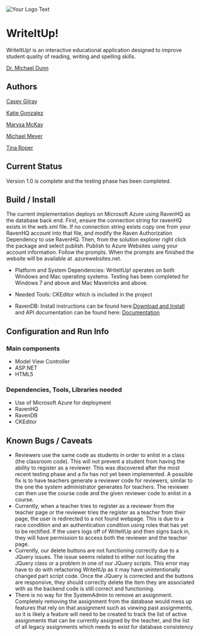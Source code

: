 ![Your Logo Text](http://encs.vancouver.wsu.edu/~k.gonzalez/Write.jpg)

# WriteItUp!

WriteItUp! is an interactive educational application designed to improve student quality of reading, writing and spelling skills.

[Dr. Michael Dunn](http://education.wsu.edu/directory/faculty/dunnm)

## Authors

[Casey Gilray](mailto:cgilray@gmail.com)

[Katie Gonzalez](mailto:kathrynn.gonzalez@gmail.com)

[Marysa McKay](mailto:marysam26@gmail.com)

[Michael Meyer](mailto:mm4223@yahoo.com)

[Tina Roper](mailto:troper17@comcast.net)


## Current Status

Version 1.0 is complete and the testing phase has been completed.

## Build / Install

The current implementation deploys on Microsoft Azure using RavenHQ as the database back end. First, ensure the connection string for ravenHQ exists in the web.xml file. If no connection string exists copy one from your RavenHQ account into that file, and modify the Raven Authorization Dependency to use RavenHQ. Then, from the solution explorer right click the package and select publish. Publish to Azure Websites using your account information. Follow the prompts. When the prompts are finished the website will be available at <Given Name>.azurewebsites.net.

* Platform and System Dependencies: 
    WriteItUp! operates on both Windows and Mac operating systems. 
    Testing has been completed for Windows 7 and above and Mac Mavericks and above.

* Needed Tools: CKEditor which is included in the project

* RavenDB:
    Install instructions can be found here:[Download and Install](http://ravendb.net/downloads/builds) and API documentation can be found here:
    [Documentation](http://ravendb.net/docs/article-page/2.0/csharp/client-api/connecting-to-a-ravendb-datastore)

## Configuration and Run Info



### Main components

* Model View Controller
* ASP.NET
* HTML5

### Dependencies, Tools, Libraries needed

* Use of Microsoft Azure for deployment
* RavenHQ
* RavenDB
* CKEditor

## Known Bugs / Caveats
* Reviewers use the same code as students in order to enlist in a class (the classroom code). This will not prevent a student from having the ability to register as a reviewer. This was discovered after the most recent testing phase and a fix has not yet been implemented. A possible fix is to have teachers generate a reviewer code for reviewers, similar to the one the system administrator generates for teachers. The reviewer can then use the course code and the given reviewer code to enlist in a course.
* Currently, when a teacher tries to register as a reviewer from the teacher page or the reviewer tries the register as a teacher from their page, the user is redirected to a not found webpage. This is due to a race condition and an authentication condition using roles that has yet to be rectified. If the users logs off of WriteItUp and then signs back in, they will have permission to access both the reviewer and the teacher page.
* Currently, our delete buttons are not functioning correctly due to a JQuery issues. The issue seems related to either not locating the JQuery class or a problem in one of our JQuery scripts. This error may have to do with refactoring WriteItUp as it may have unintentionally changed part script code. Once the JQuery is corrected and the buttons are responsive, they should correctly delete the item they are associated with as the backend code is still correct and functioning.
* There is no way for the SystemAdmin to remove an assignment.  Completely removing the assignment from the database would mess up features that rely on that assignment such as viewing past assignments, so it is likely a feature will need to be created to track the list of active assignments that can be currently assigned by the teacher, and the list of all legacy assignments which needs to exist for database consistency


